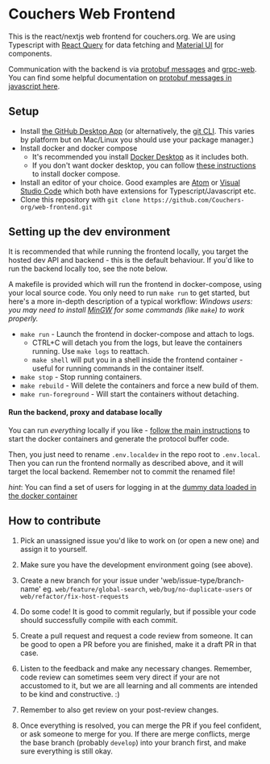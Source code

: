 # Couchers Web Frontend

This is the react/nextjs web frontend for couchers.org. We are using Typescript with [React Query](https://react-query.tanstack.com/) for data fetching and [Material UI](https://material-ui.com/) for components.

Communication with the backend is via [protobuf messages](https://github.com/protocolbuffers/protobuf/tree/master/js) and [grpc-web](https://github.com/grpc/grpc-web). You can find some helpful documentation on [protobuf messages in javascript here](https://developers.google.com/protocol-buffers/docs/reference/javascript-generated).

## Setup

- Install [the GitHub Desktop App](https://docs.github.com/en/desktop/installing-and-configuring-github-desktop/installing-and-authenticating-to-github-desktop/installing-github-desktop) (or alternatively, the [git CLI](https://git-scm.com/). This varies by platform but on Mac/Linux you should use your package manager.)
- Install docker and docker compose
  - It's recommended you install [Docker Desktop](https://www.docker.com/products/docker-desktop/) as it includes both.
  - If you don't want docker desktop, you can follow [these instructions](https://docs.docker.com/compose/install/) to install docker compose.
- Install an editor of your choice. Good examples are [Atom](https://atom.io) or [Visual Studio Code](https://code.visualstudio.com/) which both have extensions for Typescript/Javascript etc.
- Clone this repository with `git clone https://github.com/Couchers-org/web-frontend.git`

## Setting up the dev environment

It is recommended that while running the frontend locally, you target the hosted dev API and backend - this is the default behaviour. If you'd like to run the backend locally too, see the note below.

A makefile is provided which will run the frontend in docker-compose, using your local source code. You only need to run `make run` to get started, but here's a more in-depth description of a typical workflow:
_Windows users: you may need to install [MinGW](https://www.mingw-w64.org/) for some commands (like `make`) to work properly._

- `make run` - Launch the frontend in docker-compose and attach to logs.
  - CTRL+C will detach you from the logs, but leave the containers running. Use `make logs` to reattach.
  - `make shell` will put you in a shell inside the frontend container - useful for running commands in the container itself.
- `make stop` - Stop running containers.
- `make rebuild` - Will delete the containers and force a new build of them.
- `make run-foreground` - Will start the containers without detaching.


#### Run the backend, proxy and database locally

You can run _everything_ locally if you like - [follow the main instructions](https://github.com/Couchers-org/couchers/blob/develop/app/readme.md) to start the docker containers and generate the protocol buffer code.

Then, you just need to rename `.env.localdev` in the repo root to `.env.local`. Then you can run the frontend normally as described above, and it will target the local backend. Remember not to commit the renamed file!

_hint_: You can find a set of users for logging in at the [dummy data loaded in the docker container](https://github.com/Couchers-org/couchers/blob/develop/app/backend/src/data/dummy_users.json)

## How to contribute

1. Pick an unassigned issue you'd like to work on (or open a new one) and assign it to yourself.

2. Make sure you have the development environment going (see above).

3. Create a new branch for your issue under 'web/issue-type/branch-name' eg. `web/feature/global-search`, `web/bug/no-duplicate-users` or `web/refactor/fix-host-requests`

4. Do some code! It is good to commit regularly, but if possible your code should successfully compile with each commit.

5. Create a pull request and request a code review from someone. It can be good to open a PR before you are finished, make it a draft PR in that case.

6. Listen to the feedback and make any necessary changes. Remember, code review can sometimes seem very direct if your are not accustomed to it, but we are all learning and all comments are intended to be kind and constructive. :)

7. Remember to also get review on your post-review changes.

8. Once everything is resolved, you can merge the PR if you feel confident, or ask someone to merge for you. If there are merge conflicts, merge the base branch (probably `develop`) into your branch first, and make sure everything is still okay.
